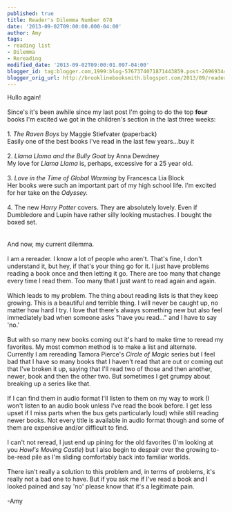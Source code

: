 ```yaml
---
published: true
title: Reader's Dilemma Number 678
date: '2013-09-02T09:00:00.000-04:00'
author: Amy
tags:
- reading list
- Dilemma
- Rereading
modified_date: '2013-09-02T09:00:01.097-04:00'
blogger_id: tag:blogger.com,1999:blog-5767374071871443859.post-2696934474319302615
blogger_orig_url: http://brooklinebooksmith.blogspot.com/2013/09/readers-dilemma-number-678.html
---
```


Hullo again!<br /><br />Since's it's been awhile since my last post I'm going to do the top <b>four</b> books I'm excited we got in the children's section&nbsp;in the last three weeks:<br /><br />1. <em>The Raven Boys</em> by Maggie Stiefvater (paperback)<br />Easily one of the best books I've read in the last few years...buy it<br /><br />2.<em> Llama Llama and the Bully Goat</em> by Anna Dewdney<br />My love for <em>Llama Llama</em> is, perhaps, excessive for a 25 year old.<br /><br />3. <i>Love in the Time of Global Warming</i> by Francesca Lia Block<br />Her books were such an important part of my high school life. I'm excited for her take on the <i>Odyssey.<br /></i><br />4. The new <i>Harry Potter</i> covers. They are absolutely lovely. Even if Dumbledore and Lupin have rather silly looking mustaches. I bought the boxed set.<br /><br /><br />And now, my current dilemma.<br /><br />I am a rereader. I know a lot of people who aren't. That's fine, I don't understand it, but hey, if that's your thing go for it. I just have problems reading a book once and then letting it go. There are too many that change every time I read them. Too many that I just want to read again and again.<br /><br />Which leads to my problem. The thing about reading lists is that they keep growing. This is a beautiful and terrible thing. I will never be caught up, no matter how hard I try. I love that there's always something new but also feel immediately bad when someone asks "have you read..." and I have to say 'no.'<br /><br />But with so many new books coming out it's hard to make time to reread my favorites. My most common method is to make a list and alternate. Currently I am rereading Tamora Pierce's <i>Circle of Magic </i>series but I feel bad that I have so many books that I haven't read that are out or coming out that I've broken it up, saying that I'll read two of those and then another, newer, book and then the other two. But sometimes I get grumpy about breaking up a series like that.<br /><br />If I can find them in audio format I'll listen to them on my way to work (I won't listen to an audio book unless I've read the book before. I get less upset if I miss parts when the bus gets particularly loud) while still reading newer books. Not every title is available in audio format though and some of them are expensive and/or difficult to find.<br /><br />I can't not reread, I just end up pining for the old favorites (I'm looking at you <i>Howl's Moving Castle</i>) but I also begin to despair over the growing to-be-read pile as I'm sliding comfortably back into familiar worlds.<br /><br />There isn't really a solution to this problem and, in terms of problems, it's really not a bad one to have. But if you ask me if I've read a book and I looked pained and say 'no' please know that it's a legitimate pain.<br /><br />-Amy